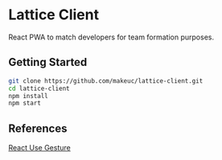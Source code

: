 # Lattice Client

React PWA to match developers for team formation purposes. 

## Getting Started

```sh
git clone https://github.com/makeuc/lattice-client.git
cd lattice-client
npm install
npm start
```

## References

[React Use Gesture](https://use-gesture.netlify.app/)
